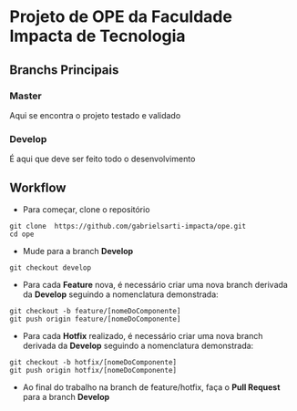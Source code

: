 # Projeto de OPE da Faculdade Impacta de Tecnologia


## Branchs Principais

### Master

Aqui se encontra o projeto testado e validado

### Develop

É aqui que deve ser feito todo o desenvolvimento

## Workflow

* Para começar, clone o repositório

```
git clone  https://github.com/gabrielsarti-impacta/ope.git
cd ope
```

* Mude para a branch **Develop**

```
git checkout develop
```

* Para cada **Feature** nova, é necessário criar uma nova branch derivada da **Develop** seguindo a nomenclatura demonstrada:

```
git checkout -b feature/[nomeDoComponente]
git push origin feature/[nomeDoComponente]
```

* Para cada **Hotfix** realizado, é necessário criar uma nova branch derivada da **Develop** seguindo a nomenclatura demonstrada:

```
git checkout -b hotfix/[nomeDoComponente]
git push origin hotfix/[nomeDoComponente]
```

* Ao final do trabalho na branch de feature/hotfix, faça o **Pull Request** para a branch **Develop**



